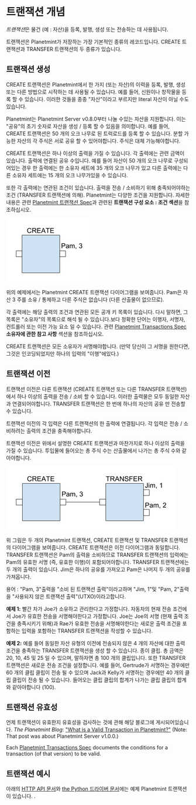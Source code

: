 <!---
Copyright © 2020 Interplanetary Database Association e.V.,
Planetmint and IPDB software contributors.
SPDX-License-Identifier: (Apache-2.0 AND CC-BY-4.0)
Code is Apache-2.0 and docs are CC-BY-4.0
--->

# 트랜잭션 개념

*트랜잭션*은 물건 (예 : 자산)을 등록, 발행, 생성 또는 전송하는 데 사용됩니다.

트랜잭션은 Planetmint가 저장하는 가장 기본적인 종류의 레코드입니다. CREATE 트랜잭션과 TRANSFER 트랜잭션의 두 종류가 있습니다.


## 트랜잭션 생성

CREATE 트랜잭션은 Planetmint에서 한 가지 (또는 자산)의 이력을 등록, 발행, 생성 또는 다른 방법으로 시작하는 데 사용될 수 있습니다. 예를 들어, 신원이나 창작물을 등록 할 수 있습니다. 이러한 것들을 종종 "자산"이라고 부르지만 literal 자산이 아닐 수도 있습니다.

Planetmint는 Planetmint Server v0.8.0부터 나눌 수있는 자산을 지원합니다. 이는 "공유"의 초기 숫자로 자산을 생성 / 등록 할 수 있음을 의미합니다. 예를 들어, CREATE 트랜잭션은 50 개의 오크 나무로 된 트럭로드를 등록 할 수 있습니다. 분할 가능한 자산의 각 주식은 서로 공유 할 수 있어야합니다. 주식은 대체 가능해야합니다.

CREATE 트랜잭션은 하나 이상의 출력을 가질 수 있습니다. 각 출력에는 관련 금액이 있습니다. 출력에 연결된 공유 수입니다. 예를 들어 자산이 50 개의 오크 나무로 구성되어있는 경우 한 출력에는 한 소유자 세트에 35 개의 오크 나무가 있고 다른 출력에는 다른 소유자 세트에는 15 개의 오크 나무가있을 수 있습니다.

또한 각 출력에는 연관된 조건이 있습니다. 출력을 전송 / 소비하기 위해 충족되어야하는 조건 (TRANSFER 트랜잭션에 의해). Planetmint는 다양한 조건을 지원합니다. 자세한 내용은 관련 [Planetmint 트랜잭션 Spec](https://github.com/planetmint/BEPs/tree/master/tx-specs/)과 관련된 **트랜잭션 구성 요소 : 조건 섹션**을 참조하십시오.

![Example Planetmint CREATE transaction](./_static/CREATE_example.png)

위의 예제에서는 Planetmint CREATE 트랜잭션 다이어그램을 보여줍니다. Pam은 자산 3 주를 소유 / 통제하고 다른 주식은 없습니다 (다른 산출물이 없으므로).

각 출력에는 해당 출력의 조건과 연관된 모든 공개 키 목록이 있습니다. 다시 말하면, 그 목록은 "소유자"의 목록으로 해석 될 수 있습니다.보다 정확한 단어는 이행자, 서명자, 컨트롤러 또는 이전 가능 요소 일 수 있습니다. 관련 [Planetmint Transactions Spec](https://github.com/planetmint/BEPs/tree/master/tx-specs/) **소유자에 관한 참고 사항** 섹션을 참조하십시오.

CREATE 트랜잭션은 모든 소유자가 서명해야합니다. (만약 당신이 그 서명을 원한다면, 그것은 인코딩되었지만 하나의 입력의 "이행"에있다.)

## 트랜잭션 이전

트랜잭션 이전은 다른 트랜잭션 (CREATE 트랜잭션 또는 다른 TRANSFER 트랜잭션)에서 하나 이상의 출력을 전송 / 소비 할 수 있습니다. 이러한 출력물은 모두 동일한 자산과 연결되어야합니다. TRANSFER 트랜잭션은 한 번에 하나의 자산의 공유 만 전송할 수 있습니다.

트랜잭션 이전의 각 입력은 다른 트랜잭션의 한 출력에 연결됩니다. 각 입력은 전송 / 소비하려는 출력의 조건을 충족해야합니다.

트랜잭션 이전은 위에서 설명한 CREATE 트랜잭션과 마찬가지로 하나 이상의 출력을 가질 수 있습니다. 투입물에 들어오는 총 주식 수는 산출물에서 나가는 총 주식 수와 같아야합니다.

![Example Planetmint transactions](./_static/CREATE_and_TRANSFER_example.png)

위 그림은 두 개의 Planetmint 트랜잭션, CREATE 트랜잭션 및 TRANSFER 트랜잭션의 다이어그램을 보여줍니다. CREATE 트랜잭션은 이전 다이어그램과 동일합니다. TRANSFER 트랜잭션은 Pam의 출력을 소비하므로 TRANSFER 트랜잭션의 입력에는 Pam의 유효한 서명 (즉, 유효한 이행)이 포함되어야합니다. TRANSFER 트랜잭션에는 두 개의 출력이 있습니다. Jim은 하나의 공유를 가져오고 Pam은 나머지 두 개의 공유를 가져옵니다.

용어 : "Pam, 3"출력을 "소비 된 트랜잭션 출력"이라고하며 "Jim, 1"및 "Pam, 2"출력을 "사용되지 않은 트랜잭션 출력"(UTXO)이라고합니다.

**예제 1:** 빨간 차가 Joe가 소유하고 관리한다고 가정합니다. 자동차의 현재 전송 조건에서 Joe가 유효한 전송을 서명해야한다고 가정합니다. Joe는 Joe의 서명 (현재 출력 조건을 충족시키기 위해)과 Rae가 유효한 전송을 서명해야한다는 새로운 출력 조건을 포함하는 입력을 포함하는 TRANSFER 트랜잭션을 작성할 수 있습니다.

**예제 2:** 예를 들어 동일한 자산 유형의 이전에 전송되지 않은 4 개의 자산에 대한 출력 조건을 충족하는 TRANSFER 트랜잭션을 생성 할 수 있습니다. 종이 클립. 총 금액은 20, 10, 45 및 25 일 수 있으며, 말하자면 총 100 개의 클립입니다. 또한 TRANSFER 트랜잭션은 새로운 전송 조건을 설정합니다. 예를 들어, Gertrude가 서명하는 경우에만 60 개의 클립 클립이 전송 될 수 있으며 Jack과 Kelly가 서명하는 경우에만 40 개의 클립 클립이 전송 될 수 있습니다. 들어오는 클립 클립의 합계가 나가는 클립 클립의 합계와 같아야합니다 (100).

## 트랜잭션 유효성

언제 트랜잭션이 유효한지 유효성을 검사하는 것에 관해 해당 블로그에 게시되어있습니다. *The Planetmint Blog*:
["What is a Valid Transaction in Planetmint?"](https://blog.planetmint.io/what-is-a-valid-transaction-in-planetmint-9a1a075a9598) (Note: That post was about Planetmint Server v1.0.0.)

Each [Planetmint Transactions Spec](https://github.com/planetmint/BEPs/tree/master/tx-specs/) documents the conditions for a transaction (of that version) to be valid.

## 트랜잭션 예시

아래의 [HTTP API 문서](https://docs.planetmint.io/projects/server/en/latest/http-client-server-api.html)와 [the Python 드라이버 문서](https://docs.planetmint.io/projects/py-driver/en/latest/usage.html)에는 예제 Planetmint 트랜잭션이 있습니다.
.
